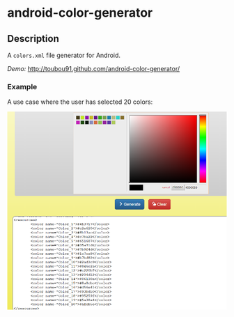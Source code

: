 # android-color-generator

<h2>Description</h2>
A <code>colors.xml</code> file generator for Android.

<em>Demo:</em> <a href="http://toubou91.github.io/android-color-generator/" target="_blank">http://toubou91.github.com/android-color-generator/</a>

<h3>Example</h2>
A use case where the user has selected 20 colors:
<p align="center">
  <img  src="_img/screenshot.PNG" alt="Sample use case" />
</p>

